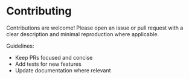 # Contributing

Contributions are welcome! Please open an issue or pull request with a clear description and minimal reproduction where applicable.

Guidelines:

- Keep PRs focused and concise
- Add tests for new features
- Update documentation where relevant

